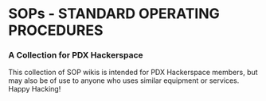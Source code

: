 # SOPs - STANDARD OPERATING PROCEDURES
### A Collection for PDX Hackerspace

This collection of SOP wikis is intended for PDX Hackerspace members, but may also be of use to anyone who uses similar equipment or services. Happy Hacking!
